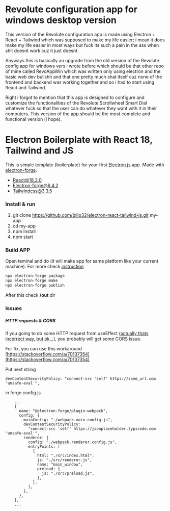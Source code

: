 # Revolute configuration app for windows desktop version

This version of the Revolute configuration app is made using Electron + React + Tailwind which was supposed to make my life easier; i mean it does make my life easier in most ways but fuck its such a pain in the ass when shit doesnt work cuz it just doesnt.

Anyways this is basically an upgrade from the old version of the Revolute config app for windows vers i wrote before which should be that other repo of mine called RevoAppWin which was written only using electron and the basic web dev bullshit and that one pretty much shat itself cuz none of the frontend and backend was working together and so i had to start using React and Tailwind.

Right i forgot to mention that this app is designed to configure and customize the functionalities of the Revolute Scrollwheel Smart Dial whatever fuck so that the user can do whatever they want with it in their computers. This version of the app should be the most complete and functional version (i hope).





# Electron Boilerplate with React 18, Tailwind and JS

This is simple template (boilerplate) for your first [Electron.js](https://www.electronjs.org/) app. Made with [electron-forge](https://www.electronforge.io/).

- React@18.2.0
- Electron-forge@6.4.2
- Tailwindcss@3.3.5

### Install & run

1. git clone https://github.com/billo32/electron-react-tailwind-js.git my-app
2. cd my-app
3. npm install
4. npm start

### Build APP

Open teminal and do (it will make app for same platform like your current machine). For more check [instruction](https://www.electronforge.io/cli#package)

```bash
npx electron-forge package
npx electron-forge make
npx electron-forge publish
```

After this check **/out** dir

### Issues

##### HTTP requests & CORS

If you going to do some HTTP request from useEffect ([actually thats incorrect way, but ok...](https://react.dev/reference/react/useEffect#what-are-good-alternatives-to-data-fetching-in-effects)), you probably will get some CORS issue.

For fix, you can use this workaround [https://stackoverflow.com/a/70137354](https://stackoverflow.com/a/70137354)

Put next string

```
devContentSecurityPolicy: "connect-src 'self' https://some_url.com 'unsafe-eval'",
```

in forge.config.js

```JS
    ...
    {
      name: "@electron-forge/plugin-webpack",
      config: {
        mainConfig: "./webpack.main.config.js",
        devContentSecurityPolicy:
          "connect-src 'self' https://jsonplaceholder.typicode.com 'unsafe-eval'",
        renderer: {
          config: "./webpack.renderer.config.js",
          entryPoints: [
            {
              html: "./src/index.html",
              js: "./src/renderer.js",
              name: "main_window",
              preload: {
                js: "./src/preload.js",
              },
            },
          ],
        },
      },
    },
    ...
```
